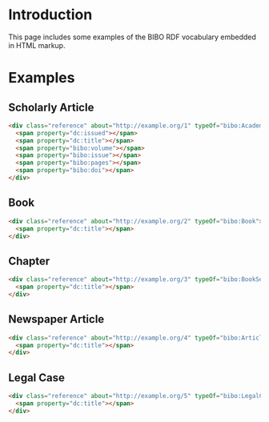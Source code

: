 # Introduction

This page includes some examples of the BIBO RDF vocabulary embedded in HTML markup.

# Examples

## Scholarly Article

```html
<div class="reference" about="http://example.org/1" typeOf="bibo:AcademicArticle">
  <span property="dc:issued"></span>
  <span property="dc:title"></span>
  <span property="bibo:volume"></span>
  <span property="bibo:issue"></span>
  <span property="bibo:pages"></span>
  <span property="bibo:doi"></span>
</div>
```

## Book

```html
<div class="reference" about="http://example.org/2" typeOf="bibo:Book">
  <span property="dc:title"></span>
</div>
```

## Chapter

```html
<div class="reference" about="http://example.org/3" typeOf="bibo:BookSection">
  <span property="dc:title"></span>
</div>
```

## Newspaper Article

```html
<div class="reference" about="http://example.org/4" typeOf="bibo:Article">
  <span property="dc:title"></span>
</div>
```

## Legal Case

```html
<div class="reference" about="http://example.org/5" typeOf="bibo:LegalCaseDocument">
  <span property="dc:title"></span>
</div>
```

